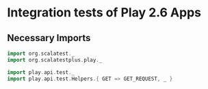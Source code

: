 # Integration tests of Play 2.6 Apps 

## Necessary Imports
```scala
import org.scalatest._
import org.scalatestplus.play._

import play.api.test._
import play.api.test.Helpers.{ GET => GET_REQUEST, _ }
```

